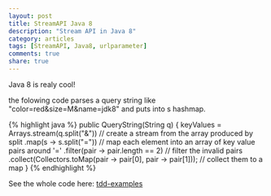 ```yaml
---
layout: post
title: StreamAPI Java 8
description: "Stream API in Java 8"
category: articles
tags: [StreamAPI, Java8, urlparameter]
comments: true
share: true
---
```


Java 8 is realy cool!

the folowing code parses a query string like "color=red&size=M&name=jdk8" and puts into s hashmap.

{% highlight java %}
    public QueryString(String q) {
        keyValues = Arrays.stream(q.split("&"))    // create a stream from the array produced by split
                .map(s -> s.split("="))            // map each element into an array of key value pairs around '='
                .filter(pair -> pair.length == 2)  // filter the invalid pairs 
                .collect(Collectors.toMap(pair -> pair[0], pair -> pair[1])); // collect them to a map
    }
{% endhighlight %}



See the whole code here: [tdd-examples](https://github.com/kia/tdd-examples/blob/master/src/main/java/urlqueryparser/QueryString.java)
